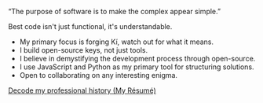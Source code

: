 “The purpose of software is to make the complex appear simple.”

Best code isn't just functional, it's understandable.
- My primary focus is forging Kí, watch out for what it means.
- I build open-source keys, not just tools.
- I believe in demystifying the development process through open-source.
- I use JavaScript and Python as my primary tool for structuring solutions.
- Open to collaborating on any interesting enigma.

[Decode my professional history (My Résumé)](https://emmaweyinmi.netlify.app/)
